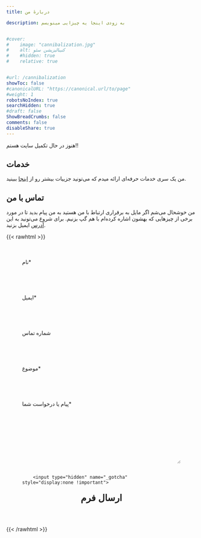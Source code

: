 ```yaml
---
title: دربارهٔ من

description: به زودی اینجا یه چیزایی مینویسم


#cover:
#    image: "cannibalization.jpg" 
#    alt: کنیبالیزیشن سئو
#    #hidden: true
#    relative: true


#url: /cannibalization
showToc: false
#canonicalURL: "https://canonical.url/to/page"
#weight: 1
robotsNoIndex: true
searchHidden: true
#draft: false
ShowBreadCrumbs: false
comments: false
disableShare: true
---
```


هنوز در حال تکمیل سایت هستم!!


## خدمات

من یک سری خدمات حرفه‌ای ارائه میدم که می‌تونید جزییات بیشتر رو از [اینجا](/fa/services/) ببینید.

## تماس با من

من خوشحال می‌شم اگر مایل به برقراری ارتباط با من هستید به من پیام بدید تا در مورد برخی از چیزهایی که بهشون اشاره کرده‌ام با هم گپ بزنیم. برای شروع می‌تونید به این [ آدرس](mailto:hello@alism.ir) ایمیل بزنید.


{{< rawhtml >}}

<style>

form { max-width:420px; margin:50px auto; }

.form-input {
color: var(--primary);
font-weight:500;
font-size: 18px;
border-radius: 0;
line-height: 22px;
background-color: transparent;
border:2px solid var(--primary);
transition: all 0.3s;
padding: 13px;
margin-bottom: 15px;
width:100%;
box-sizing: border-box;
outline:0;
}

.form-input:focus { border:2px solid #CC4949; }

textarea {
height: 150px;
line-height: 150%;
resize:vertical;
}

[type="submit"] {
width: 100%;
background:var(--primary);
border-radius:0;
border:0;
cursor:pointer;
color:white;
font-size:24px;
padding-top:10px;
padding-bottom:10px;
transition: all 0.3s;
margin-top:-4px;
font-weight:700;
color: var(--theme);
}
[type="submit"]:hover { background:#CC4949; }

#formSubmited{
    margin-top: 30px;
    text-align: center;
}

</style>


<script type="text/javascript">var submitted=false;</script>
<iframe name="hidden_iframe" id="hidden_iframe" style="display:none;" 
onload="if(submitted) {document.getElementById('formSubmited').innerHTML = 'پیام شما ارسال شد' }"></iframe>

<form accept-charset="UTF-8" action="https://docs.google.com/forms/u/0/d/e/1FAIpQLSdm-RIJqIokYBZpNDY9JHa6yS6jLC5y5xipSePbmD14KLss4g/formResponse" method="POST" target="hidden_iframe" onsubmit="submitted=true">

  <label>نام*</label>
        <input type="text" class="form-input" name="entry.837234009" required>

  <label>ایمیل*</label>
        <input type="email" style="direction: ltr;" class="form-input" name="entry.1633844991" required>

   <label>شماره تماس</label>
        <input type="text" style="direction: ltr;" class="form-input" name="entry.698759651">

   <label>موضوع*</label>
        <input type="text" class="form-input" name="entry.682172945" required>

   <label>پیام یا درخواست شما*</label>
        <textarea rows="5" class="form-input" name="entry.2028215254" required></textarea>

        <input type="hidden" name="_gotcha" style="display:none !important">

   <button type="submit">ارسال فرم</button>

   <p id="formSubmited"></p>
</form>


{{< /rawhtml >}}